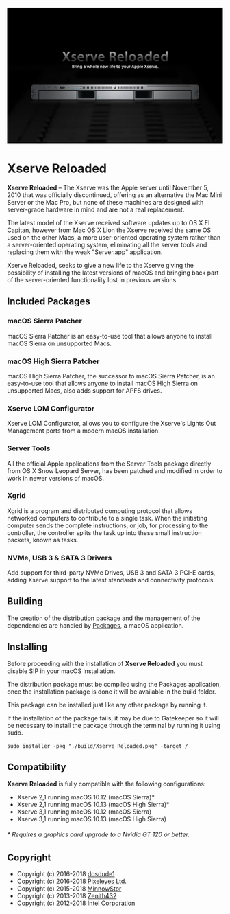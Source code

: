 ![Xserve Reloaded](./src/assets/banner.jpg)

# Xserve Reloaded #

**Xserve Reloaded** – The Xserve was the Apple server until November 5, 2010 that
was officially discontinued, offering as an alternative the Mac Mini Server or the
Mac Pro, but none of these machines are designed with server-grade hardware in
mind and are not a real replacement.

The latest model of the Xserve received software updates up to OS X El Capitan, however
from Mac OS X Lion the Xserve received the same OS used on the other Macs, a more
user-oriented operating system rather than a server-oriented operating system, eliminating
all the server tools and replacing them with the weak "Server.app" application.

Xserve Reloaded, seeks to give a new life to the Xserve giving the possibility of
installing the latest versions of macOS and bringing back part of the server-oriented
functionality lost in previous versions.

## Included Packages ##
### macOS Sierra Patcher ###
macOS Sierra Patcher is an easy-to-use tool that allows anyone to install macOS Sierra
on unsupported Macs.

### macOS High Sierra Patcher ###
macOS High Sierra Patcher, the successor to macOS Sierra Patcher, is an easy-to-use
tool that allows anyone to install macOS High Sierra on unsupported Macs, also adds
support for APFS drives.

### Xserve LOM Configurator ###
Xserve LOM Configurator, allows you to configure the Xserve's Lights Out Management ports
from a modern macOS installation.

### Server Tools ###
All the official Apple applications from the Server Tools package directly from OS X Snow
Leopard Server, has been patched and modified in order to work in newer versions of macOS.

### Xgrid ###
Xgrid is a program and distributed computing protocol that allows networked computers to
contribute to a single task. When the initiating computer sends the complete instructions,
or job, for processing to the controller, the controller splits the task up into these small
instruction packets, known as tasks.

### NVMe, USB 3 & SATA 3 Drivers ###
Add support for third-party NVMe Drives, USB 3 and SATA 3 PCI-E cards, adding Xserve
support to the latest standards and connectivity protocols.

## Building ##
The creation of the distribution package and the management of the dependencies are handled
by [Packages](http://s.sudre.free.fr/Software/Packages/about.html), a macOS application.

## Installing ##
Before proceeding with the installation of **Xserve Reloaded** you must disable SIP in your
macOS installation.

The distribution package must be compiled using the Packages application, once the
installation package is done it will be available in the build folder.

This package can be installed just like any other package by running it.

If the installation of the package fails, it may be due to Gatekeeper so it will be necessary
to install the package through the terminal by running it using sudo.

```
sudo installer -pkg "./build/Xserve Reloaded.pkg" -target /
```

## Compatibility ##
**Xserve Reloaded** is fully compatible with the following configurations:
- Xserve 2,1 running macOS 10.12 (macOS Sierra)*
- Xserve 2,1 running macOS 10.13 (macOS High Sierra)*
- Xserve 3,1 running macOS 10.12 (macOS Sierra)
- Xserve 3,1 running macOS 10.13 (macOS High Sierra)

###### * Requires a graphics card upgrade to a Nvidia GT 120 or better. ######

## Copyright ##
- Copyright (c) 2016-2018 [dosdude1](http://dosdude1.com/)
- Copyright (c) 2016-2018 [Pixeleyes Ltd.](http://www.pixeleyes.co.nz)
- Copyright (c) 2015-2018 [MinnowStor](https://forums.macrumors.com/members/jimj740.832671/)
- Copyright (c) 2013-2018 [Zenith432](https://sourceforge.net/u/zenith432/profile/)
- Copyright (c) 2012-2018 [Intel Corporation](https://www.intel.com)